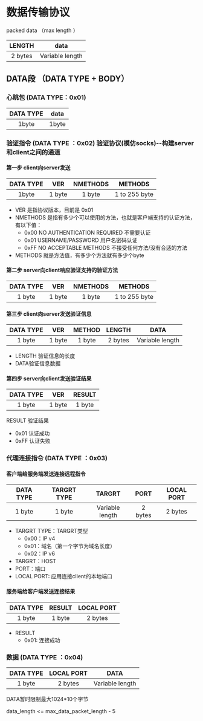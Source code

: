 # 数据传输协议

packed data   （max length ）

|LENGTH| data |
|:---:| :---: |
|2 bytes| Variable length |

## DATA段 （DATA TYPE + BODY）

### 心跳包 (DATA TYPE：0x01)

| DATA TYPE | data |
| :-------: |:-------:|
|   1byte   |1byte|

### 验证指令 (DATA TYPE ：0x02)     验证协议(模仿socks)--构建server和client之间的通道

#### 第一步 client向server发送
|DATA TYPE|VER|NMETHODS|METHODS|
|:-----:|:-----:|:-----:|:-----:|
|1byte |1 byte|1 byte|1 to 255 byte|
 - VER 是指协议版本，目前是 0x01
 - NMETHODS 是指有多少个可以使用的方法，也就是客户端支持的认证方法，有以下值：
    - 0x00 NO AUTHENTICATION REQUIRED 不需要认证
    - 0x01 USERNAME/PASSWORD 用户名密码认证
    - 0xFF NO ACCEPTABLE METHODS 不接受任何方法/没有合适的方法
- METHODS 就是方法值，有多少个方法就有多少个byte

#### 第二步 server向client响应验证支持的验证方法

|DATA TYPE|  VER   | NMETHODS |    METHODS    |
|:-----:| :----: | :------: | :-----------: |
| 1 byte| 1 byte |  1 byte  | 1 to 255 byte |

#### 第三步 client向server发送验证信息

|DATA TYPE|  VER   | METHOD | LENGTH  |      DATA       |
|:-----:| :----: | :----: | :-----: | :-------------: |
| 1 byte| 1 byte | 1 byte | 2 bytes | Variable length |

- LENGTH 验证信息的长度
- DATA验证信息数据

#### 第四步 server向client发送验证结果

|DATA TYPE|  VER   | RESULT |
|:-----:| :----: | :----: |
| 1 byte| 1 byte | 1 byte |

RESULT 验证结果

- 0x01 认证成功
- 0xFF 认证失败

### 代理连接指令 (DATA TYPE ：0x03)

#### 客户端给服务端发送连接远程指令

|DATA TYPE|  TARGRT TYPE  |     TARGRT      |  PORT   | LOCAL PORT |
|:----:| :----: | :-------------: | :-----: | :--------: |
|1 byte| 1 byte | Variable length | 2 bytes |  2 bytes   |

- TARGRT TYPE：TARGRT类型
  - 0x00：IP v4
  - 0x01：域名（第一个字节为域名长度）
  - 0x02：IP v6
- TARGRT：HOST
- PORT：端口
- LOCAL PORT: 应用连接client的本地端口

#### 服务端给客户端发送连接结果

|DATA TYPE|   RESULT  | LOCAL PORT |
|:----:|:-------------: | :--------: |
|1 byte| 1 byte |  2 bytes   |

- RESULT
  - 0x01: 连接成功

### 数据 (DATA TYPE ：0x04)

| DATA TYPE | LOCAL PORT |      DATA       |
| :-------: | :--------: | :-------------: |
|  1 byte   |  2 bytes   | Variable length |

DATA暂时限制最大1024*10个字节

data_length <=  max_data_packet_length - 5